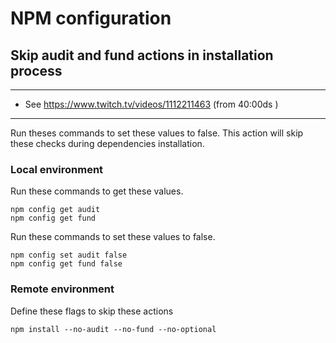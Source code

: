 # NPM configuration

## Skip audit and fund actions in installation process

----
- See https://www.twitch.tv/videos/1112211463 (from 40:00ds )
----

Run theses commands to set these values to false. This action will skip these checks during dependencies installation.

### Local environment
Run these commands to get these values.

`npm config get audit`  
`npm config get fund`  

Run these commands to set these values to false.

`npm config set audit false`  
`npm config get fund false`  

### Remote environment
Define these flags to skip these actions

`npm install --no-audit --no-fund --no-optional`  

